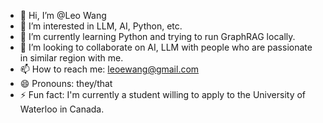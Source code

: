 - 👋 Hi, I’m @Leo Wang
- 👀 I’m interested in LLM, AI, Python, etc.
- 🌱 I’m currently learning Python and trying to run GraphRAG locally.
- 💞️ I’m looking to collaborate on AI, LLM with people who are passionate in similar region with me.
- 📫 How to reach me: leoewang@gmail.com
- 😄 Pronouns: they/that
- ⚡ Fun fact: I'm currently a student willing to apply to the University of Waterloo in Canada.

<!---
Leo-Elfie-Wang/Leo-Elfie-Wang is a ✨ special ✨ repository because its `README.md` (this file) appears on your GitHub profile.
You can click the Preview link to take a look at your changes.
--->
